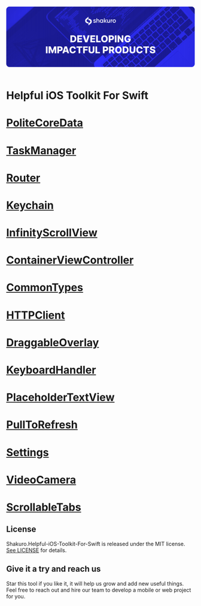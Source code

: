 ![Shakuro Toolkit](Resources/title_image.png)
<br><br>
# Helpful iOS Toolkit For Swift

<p><h1 align="left"><a href="https://github.com/shakurocom/PoliteCoreData">PoliteCoreData</a></h1></p>

<p><h1 align="left"><a href="https://github.com/shakurocom/TaskManager">TaskManager</a></h1></p>

<p><h1 align="left"><a href="https://github.com/shakurocom/Router">Router</a></h1></p>

<p><h1 align="left"><a href="https://github.com/shakurocom/Keychain">Keychain</a></h1></p>

<p><h1 align="left"><a href="https://github.com/shakurocom/InfinityScrollView">InfinityScrollView</a></h1></p>

<p><h1 align="left"><a href="https://github.com/shakurocom/ContainerViewController">ContainerViewController</a></h1></p>

<p><h1 align="left"><a href="https://github.com/shakurocom/CommonTypes">CommonTypes</a></h1></p>

<p><h1 align="left"><a href="https://github.com/shakurocom/HTTPClient">HTTPClient</a></h1></p>

<p><h1 align="left"><a href="https://github.com/shakurocom/DraggableOverlay">DraggableOverlay</a></h1></p>

<p><h1 align="left"><a href="https://github.com/shakurocom/KeyboardHandler">KeyboardHandler</a></h1></p>

<p><h1 align="left"><a href="https://github.com/shakurocom/PlaceholderTextView">PlaceholderTextView</a></h1></p>

<p><h1 align="left"><a href="https://github.com/shakurocom/PullToRefresh">PullToRefresh</a></h1></p>

<p><h1 align="left"><a href="https://github.com/shakurocom/Settings">Settings</a></h1></p>

<p><h1 align="left"><a href="https://github.com/shakurocom/VideoCamera">VideoCamera</a></h1></p>

<p><h1 align="left"><a href="https://github.com/shakurocom/ScrollableTabs">ScrollableTabs</a></h1></p>

## License

Shakuro.Helpful-iOS-Toolkit-For-Swift is released under the MIT license. [See LICENSE](https://github.com/shakurocom/Helpful-iOS-Toolkit-For-Swift/blob/main/LICENSE.md) for details.

## Give it a try and reach us

Star this tool if you like it, it will help us grow and add new useful things. 
Feel free to reach out and hire our team to develop a mobile or web project for you.



